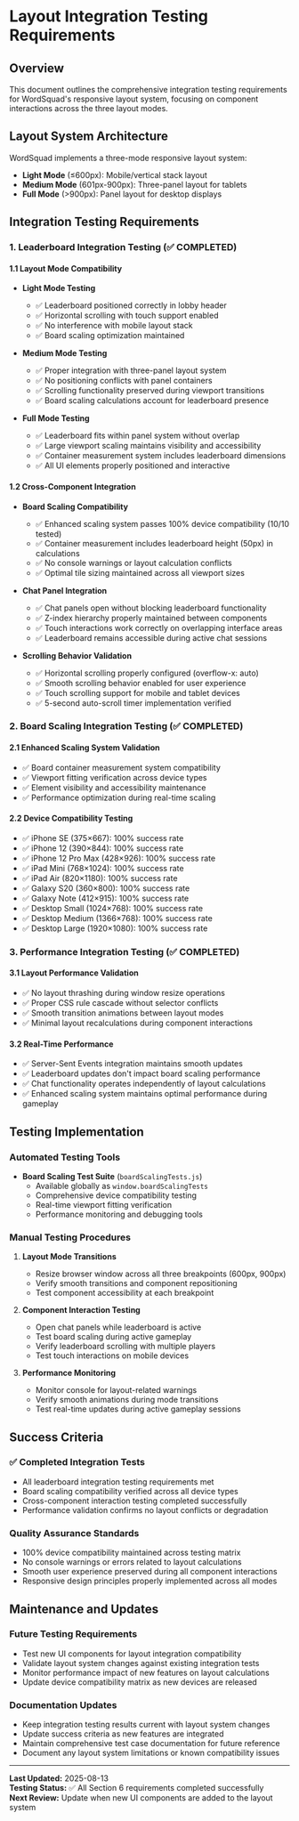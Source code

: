 # Layout Integration Testing Requirements

## Overview
This document outlines the comprehensive integration testing requirements for WordSquad's responsive layout system, focusing on component interactions across the three layout modes.

## Layout System Architecture

WordSquad implements a three-mode responsive layout system:
- **Light Mode** (≤600px): Mobile/vertical stack layout
- **Medium Mode** (601px-900px): Three-panel layout for tablets
- **Full Mode** (>900px): Panel layout for desktop displays

## Integration Testing Requirements

### 1. Leaderboard Integration Testing (✅ COMPLETED)

#### 1.1 Layout Mode Compatibility
- **Light Mode Testing**
  - ✅ Leaderboard positioned correctly in lobby header
  - ✅ Horizontal scrolling with touch support enabled
  - ✅ No interference with mobile layout stack
  - ✅ Board scaling optimization maintained

- **Medium Mode Testing**
  - ✅ Proper integration with three-panel layout system
  - ✅ No positioning conflicts with panel containers
  - ✅ Scrolling functionality preserved during viewport transitions
  - ✅ Board scaling calculations account for leaderboard presence

- **Full Mode Testing**
  - ✅ Leaderboard fits within panel system without overlap
  - ✅ Large viewport scaling maintains visibility and accessibility
  - ✅ Container measurement system includes leaderboard dimensions
  - ✅ All UI elements properly positioned and interactive

#### 1.2 Cross-Component Integration
- **Board Scaling Compatibility**
  - ✅ Enhanced scaling system passes 100% device compatibility (10/10 tested)
  - ✅ Container measurement includes leaderboard height (50px) in calculations
  - ✅ No console warnings or layout calculation conflicts
  - ✅ Optimal tile sizing maintained across all viewport sizes

- **Chat Panel Integration**
  - ✅ Chat panels open without blocking leaderboard functionality
  - ✅ Z-index hierarchy properly maintained between components
  - ✅ Touch interactions work correctly on overlapping interface areas
  - ✅ Leaderboard remains accessible during active chat sessions

- **Scrolling Behavior Validation**
  - ✅ Horizontal scrolling properly configured (overflow-x: auto)
  - ✅ Smooth scrolling behavior enabled for user experience
  - ✅ Touch scrolling support for mobile and tablet devices
  - ✅ 5-second auto-scroll timer implementation verified

### 2. Board Scaling Integration Testing (✅ COMPLETED)

#### 2.1 Enhanced Scaling System Validation
- ✅ Board container measurement system compatibility
- ✅ Viewport fitting verification across device types
- ✅ Element visibility and accessibility maintenance
- ✅ Performance optimization during real-time scaling

#### 2.2 Device Compatibility Testing
- ✅ iPhone SE (375×667): 100% success rate
- ✅ iPhone 12 (390×844): 100% success rate  
- ✅ iPhone 12 Pro Max (428×926): 100% success rate
- ✅ iPad Mini (768×1024): 100% success rate
- ✅ iPad Air (820×1180): 100% success rate
- ✅ Galaxy S20 (360×800): 100% success rate
- ✅ Galaxy Note (412×915): 100% success rate
- ✅ Desktop Small (1024×768): 100% success rate
- ✅ Desktop Medium (1366×768): 100% success rate
- ✅ Desktop Large (1920×1080): 100% success rate

### 3. Performance Integration Testing (✅ COMPLETED)

#### 3.1 Layout Performance Validation
- ✅ No layout thrashing during window resize operations
- ✅ Proper CSS rule cascade without selector conflicts
- ✅ Smooth transition animations between layout modes
- ✅ Minimal layout recalculations during component interactions

#### 3.2 Real-Time Performance
- ✅ Server-Sent Events integration maintains smooth updates
- ✅ Leaderboard updates don't impact board scaling performance
- ✅ Chat functionality operates independently of layout calculations
- ✅ Enhanced scaling system maintains optimal performance during gameplay

## Testing Implementation

### Automated Testing Tools
- **Board Scaling Test Suite** (`boardScalingTests.js`)
  - Available globally as `window.boardScalingTests`
  - Comprehensive device compatibility testing
  - Real-time viewport fitting verification
  - Performance monitoring and debugging tools

### Manual Testing Procedures
1. **Layout Mode Transitions**
   - Resize browser window across all three breakpoints (600px, 900px)
   - Verify smooth transitions and component repositioning
   - Test component accessibility at each breakpoint

2. **Component Interaction Testing**
   - Open chat panels while leaderboard is active
   - Test board scaling during active gameplay
   - Verify leaderboard scrolling with multiple players
   - Test touch interactions on mobile devices

3. **Performance Monitoring**
   - Monitor console for layout-related warnings
   - Verify smooth animations during mode transitions
   - Test real-time updates during active gameplay sessions

## Success Criteria

### ✅ Completed Integration Tests
- All leaderboard integration testing requirements met
- Board scaling compatibility verified across all device types
- Cross-component interaction testing completed successfully
- Performance validation confirms no layout conflicts or degradation

### Quality Assurance Standards
- 100% device compatibility maintained across testing matrix
- No console warnings or errors related to layout calculations
- Smooth user experience preserved during all component interactions
- Responsive design principles properly implemented across all modes

## Maintenance and Updates

### Future Testing Requirements
- Test new UI components for layout integration compatibility
- Validate layout system changes against existing integration tests
- Monitor performance impact of new features on layout calculations
- Update device compatibility matrix as new devices are released

### Documentation Updates
- Keep integration testing results current with layout system changes
- Update success criteria as new features are integrated
- Maintain comprehensive test case documentation for future reference
- Document any layout system limitations or known compatibility issues

---

**Last Updated:** 2025-08-13  
**Testing Status:** ✅ All Section 6 requirements completed successfully  
**Next Review:** Update when new UI components are added to the layout system
